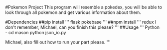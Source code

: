 #Pokemon Project
This program will resemble a pokedex, you will be able to look through all pokemon
and get various information about them.

#Dependencies
##pip install
'''
flask
pokebase
'''
##npm install
'''
redux
I don't remember, Michael, can you finish this please?
'''
##Usage
'''
Python -
cd mason
python json_io.py

Michael, also fill out how to run your part please.
'''
